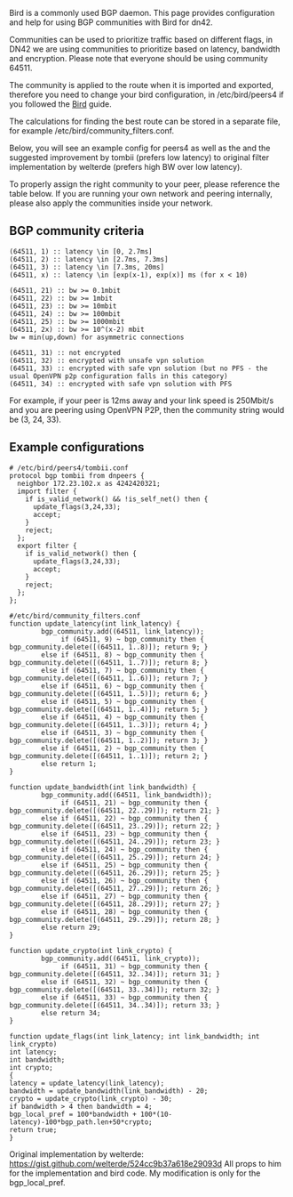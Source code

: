 Bird is a commonly used BGP daemon.  This page provides configuration and help for using BGP communities with Bird for dn42.

Communities can be used to prioritize traffic based on different flags, in DN42 we are using communities to prioritize based on latency, bandwidth and encryption. Please note that everyone should be using community 64511.

The community is applied to the route when it is imported and exported, therefore you need to change your bird configuration, in /etc/bird/peers4 if you followed the [Bird](/howto/Bird) guide. 

The calculations for finding the best route can be stored in a separate file, for example /etc/bird/community_filters.conf.

Below, you will see an example config for peers4 as well as the and the suggested improvement by tombii (prefers low latency) to original filter implementation by welterde (prefers high BW over low latency).

To properly assign the right community to your peer, please reference the table below. If you are running your own network and peering internally, please also apply the communities inside your network.

## BGP community criteria
```
(64511, 1) :: latency \in [0, 2.7ms]
(64511, 2) :: latency \in [2.7ms, 7.3ms]
(64511, 3) :: latency \in [7.3ms, 20ms]
(64511, x) :: latency \in [exp(x-1), exp(x)] ms (for x < 10)
 
(64511, 21) :: bw >= 0.1mbit
(64511, 22) :: bw >= 1mbit
(64511, 23) :: bw >= 10mbit
(64511, 24) :: bw >= 100mbit
(64511, 25) :: bw >= 1000mbit
(64511, 2x) :: bw >= 10^(x-2) mbit
bw = min(up,down) for asymmetric connections
 
(64511, 31) :: not encrypted
(64511, 32) :: encrypted with unsafe vpn solution
(64511, 33) :: encrypted with safe vpn solution (but no PFS - the usual OpenVPN p2p configuration falls in this category)
(64511, 34) :: encrypted with safe vpn solution with PFS 
```
For example, if your peer is 12ms away and your link speed is 250Mbit/s and you are peering using OpenVPN P2P, then the community string would be (3, 24, 33).

## Example configurations 
```
# /etc/bird/peers4/tombii.conf
protocol bgp tombii from dnpeers {
  neighbor 172.23.102.x as 4242420321;
  import filter {
    if is_valid_network() && !is_self_net() then {
      update_flags(3,24,33);
      accept;
    }
    reject;
  };
  export filter {
    if is_valid_network() then {
      update_flags(3,24,33);
      accept;
    }
    reject;
  };
};
```
```
#/etc/bird/community_filters.conf
function update_latency(int link_latency) {
        bgp_community.add((64511, link_latency));
             if (64511, 9) ~ bgp_community then { bgp_community.delete([(64511, 1..8)]); return 9; }
        else if (64511, 8) ~ bgp_community then { bgp_community.delete([(64511, 1..7)]); return 8; }
        else if (64511, 7) ~ bgp_community then { bgp_community.delete([(64511, 1..6)]); return 7; }
        else if (64511, 6) ~ bgp_community then { bgp_community.delete([(64511, 1..5)]); return 6; }
        else if (64511, 5) ~ bgp_community then { bgp_community.delete([(64511, 1..4)]); return 5; }
        else if (64511, 4) ~ bgp_community then { bgp_community.delete([(64511, 1..3)]); return 4; }
        else if (64511, 3) ~ bgp_community then { bgp_community.delete([(64511, 1..2)]); return 3; }
        else if (64511, 2) ~ bgp_community then { bgp_community.delete([(64511, 1..1)]); return 2; }
        else return 1;
}

function update_bandwidth(int link_bandwidth) {
        bgp_community.add((64511, link_bandwidth));
             if (64511, 21) ~ bgp_community then { bgp_community.delete([(64511, 22..29)]); return 21; }
        else if (64511, 22) ~ bgp_community then { bgp_community.delete([(64511, 23..29)]); return 22; }
        else if (64511, 23) ~ bgp_community then { bgp_community.delete([(64511, 24..29)]); return 23; }
        else if (64511, 24) ~ bgp_community then { bgp_community.delete([(64511, 25..29)]); return 24; }
        else if (64511, 25) ~ bgp_community then { bgp_community.delete([(64511, 26..29)]); return 25; }
        else if (64511, 26) ~ bgp_community then { bgp_community.delete([(64511, 27..29)]); return 26; }
        else if (64511, 27) ~ bgp_community then { bgp_community.delete([(64511, 28..29)]); return 27; }
        else if (64511, 28) ~ bgp_community then { bgp_community.delete([(64511, 29..29)]); return 28; }
        else return 29;
}

function update_crypto(int link_crypto) {
        bgp_community.add((64511, link_crypto));
             if (64511, 31) ~ bgp_community then { bgp_community.delete([(64511, 32..34)]); return 31; }
        else if (64511, 32) ~ bgp_community then { bgp_community.delete([(64511, 33..34)]); return 32; }
        else if (64511, 33) ~ bgp_community then { bgp_community.delete([(64511, 34..34)]); return 33; }
        else return 34;
}
	
function update_flags(int link_latency; int link_bandwidth; int link_crypto)
int latency;
int bandwidth;
int crypto;
{
latency = update_latency(link_latency);
bandwidth = update_bandwidth(link_bandwidth) - 20;
crypto = update_crypto(link_crypto) - 30;
if bandwidth > 4 then bandwidth = 4;
bgp_local_pref = 100*bandwidth + 100*(10-latency)-100*bgp_path.len+50*crypto;
return true;
} 
```

Original implementation by welterde: https://gist.github.com/welterde/524cc9b37a618e29093d
All props to him for the implementation and bird code. My modification is only for the bgp_local_pref.